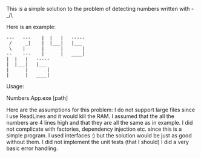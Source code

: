 This is a simple solution to the problem of detecting numbers written with -_/\

Here is an example:

```
---   ---    |  |   |   -----
 /     _|    |  |___|   |___
 \    |      |      |       |
--    ---    |      |   ____|
|  |   |   -----
|  |___|   |___
|      |       |
|      |   ____|
```

Usage:

Numbers.App.exe  [path]

Here are the assumptions for this problem: 
I do not support large files since I use ReadLines and it would kill the RAM.
I assumed that the all the numbers are 4 lines high and that they are all the same as in example.
I did not complicate with factories, dependency injection etc. since this is a simple program.
I used interfaces :) but the solution would be just as good without them.
I did not implement the unit tests (that I should)
I did a very basic error handling.
